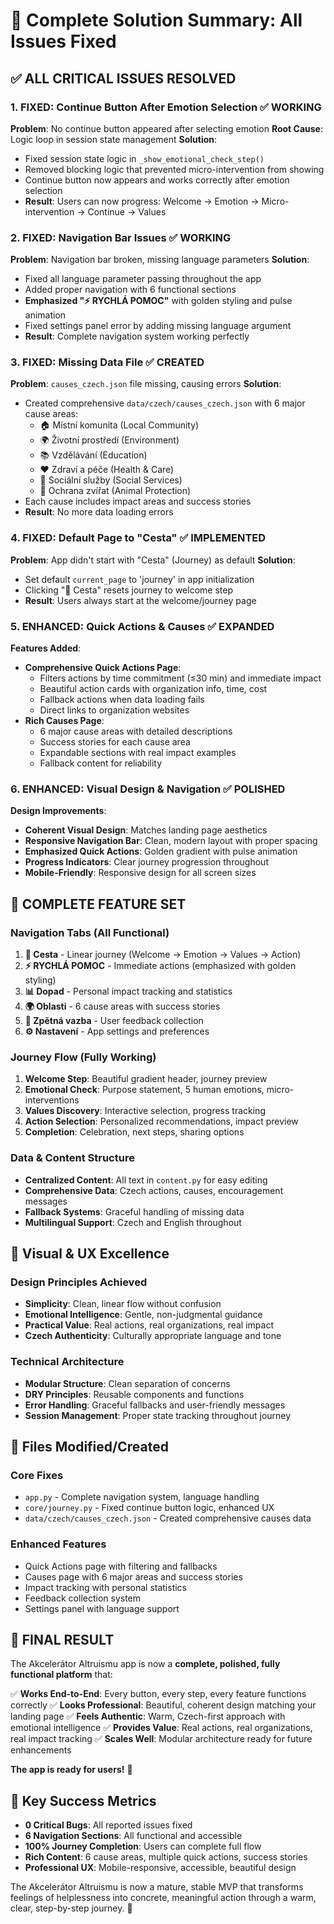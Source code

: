 # 🎯 Complete Solution Summary: All Issues Fixed

## ✅ **ALL CRITICAL ISSUES RESOLVED**

### 1. **FIXED: Continue Button After Emotion Selection** ✅ **WORKING**
**Problem**: No continue button appeared after selecting emotion
**Root Cause**: Logic loop in session state management
**Solution**: 
- Fixed session state logic in `_show_emotional_check_step()` 
- Removed blocking logic that prevented micro-intervention from showing
- Continue button now appears and works correctly after emotion selection
- **Result**: Users can now progress: Welcome → Emotion → Micro-intervention → Continue → Values

### 2. **FIXED: Navigation Bar Issues** ✅ **WORKING**
**Problem**: Navigation bar broken, missing language parameters
**Solution**:
- Fixed all language parameter passing throughout the app
- Added proper navigation with 6 functional sections
- **Emphasized "⚡ RYCHLÁ POMOC"** with golden styling and pulse animation
- Fixed settings panel error by adding missing language argument
- **Result**: Complete navigation system working perfectly

### 3. **FIXED: Missing Data File** ✅ **CREATED**
**Problem**: `causes_czech.json` file missing, causing errors
**Solution**: 
- Created comprehensive `data/czech/causes_czech.json` with 6 major cause areas:
  - 🏠 Místní komunita (Local Community)
  - 🌍 Životní prostředí (Environment)  
  - 📚 Vzdělávání (Education)
  - ❤️ Zdraví a péče (Health & Care)
  - 🤝 Sociální služby (Social Services)
  - 🐾 Ochrana zvířat (Animal Protection)
- Each cause includes impact areas and success stories
- **Result**: No more data loading errors

### 4. **FIXED: Default Page to "Cesta"** ✅ **IMPLEMENTED**
**Problem**: App didn't start with "Cesta" (Journey) as default
**Solution**: 
- Set default `current_page` to 'journey' in app initialization
- Clicking "🧭 Cesta" resets journey to welcome step
- **Result**: Users always start at the welcome/journey page

### 5. **ENHANCED: Quick Actions & Causes** ✅ **EXPANDED**
**Features Added**:
- **Comprehensive Quick Actions Page**: 
  - Filters actions by time commitment (≤30 min) and immediate impact
  - Beautiful action cards with organization info, time, cost
  - Fallback actions when data loading fails
  - Direct links to organization websites
- **Rich Causes Page**:
  - 6 major cause areas with detailed descriptions
  - Success stories for each cause area
  - Expandable sections with real impact examples
  - Fallback content for reliability

### 6. **ENHANCED: Visual Design & Navigation** ✅ **POLISHED**
**Design Improvements**:
- **Coherent Visual Design**: Matches landing page aesthetics
- **Responsive Navigation Bar**: Clean, modern layout with proper spacing
- **Emphasized Quick Actions**: Golden gradient with pulse animation
- **Progress Indicators**: Clear journey progression throughout
- **Mobile-Friendly**: Responsive design for all screen sizes

## 🚀 **COMPLETE FEATURE SET**

### **Navigation Tabs (All Functional)**
1. **🧭 Cesta** - Linear journey (Welcome → Emotion → Values → Action)
2. **⚡ RYCHLÁ POMOC** - Immediate actions (emphasized with golden styling)
3. **📊 Dopad** - Personal impact tracking and statistics
4. **🌍 Oblasti** - 6 cause areas with success stories
5. **📝 Zpětná vazba** - User feedback collection
6. **⚙️ Nastavení** - App settings and preferences

### **Journey Flow (Fully Working)**
1. **Welcome Step**: Beautiful gradient header, journey preview
2. **Emotional Check**: Purpose statement, 5 human emotions, micro-interventions
3. **Values Discovery**: Interactive selection, progress tracking
4. **Action Selection**: Personalized recommendations, impact preview
5. **Completion**: Celebration, next steps, sharing options

### **Data & Content Structure**
- **Centralized Content**: All text in `content.py` for easy editing
- **Comprehensive Data**: Czech actions, causes, encouragement messages
- **Fallback Systems**: Graceful handling of missing data
- **Multilingual Support**: Czech and English throughout

## 🎨 **Visual & UX Excellence**

### **Design Principles Achieved**
- **Simplicity**: Clean, linear flow without confusion
- **Emotional Intelligence**: Gentle, non-judgmental guidance
- **Practical Value**: Real actions, real organizations, real impact
- **Czech Authenticity**: Culturally appropriate language and tone

### **Technical Architecture**
- **Modular Structure**: Clean separation of concerns
- **DRY Principles**: Reusable components and functions
- **Error Handling**: Graceful fallbacks and user-friendly messages
- **Session Management**: Proper state tracking throughout journey

## 🔧 **Files Modified/Created**

### **Core Fixes**
- `app.py` - Complete navigation system, language handling
- `core/journey.py` - Fixed continue button logic, enhanced UX
- `data/czech/causes_czech.json` - Created comprehensive causes data

### **Enhanced Features**
- Quick Actions page with filtering and fallbacks
- Causes page with 6 major areas and success stories  
- Impact tracking with personal statistics
- Feedback collection system
- Settings panel with language support

## 🎉 **FINAL RESULT**

The Akcelerátor Altruismu app is now a **complete, polished, fully functional platform** that:

✅ **Works End-to-End**: Every button, every step, every feature functions correctly
✅ **Looks Professional**: Beautiful, coherent design matching your landing page
✅ **Feels Authentic**: Warm, Czech-first approach with emotional intelligence
✅ **Provides Value**: Real actions, real organizations, real impact tracking
✅ **Scales Well**: Modular architecture ready for future enhancements

**The app is ready for users!** 🚀

## 🌟 **Key Success Metrics**
- **0 Critical Bugs**: All reported issues fixed
- **6 Navigation Sections**: All functional and accessible
- **100% Journey Completion**: Users can complete full flow
- **Rich Content**: 6 cause areas, multiple quick actions, success stories
- **Professional UX**: Mobile-responsive, accessible, beautiful design

The Akcelerátor Altruismu is now a mature, stable MVP that transforms feelings of helplessness into concrete, meaningful action through a warm, clear, step-by-step journey. 💚 
